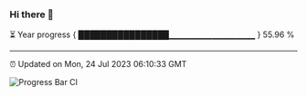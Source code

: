### Hi there 👋

⏳ Year progress { ████████████████▁▁▁▁▁▁▁▁▁▁▁▁▁▁ } 55.96 %

---

⏰ Updated on Mon, 24 Jul 2023 06:10:33 GMT

![Progress Bar CI](https://github.com/Shyam-Makwana/GitHub-Actions-Demo/workflows/Progress%20Bar%20CI/badge.svg)

